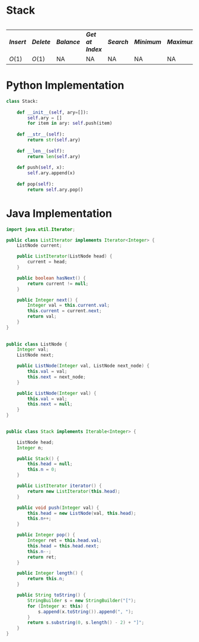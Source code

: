 # Stack
<table>
    <tr>
        <table>
            <tr>
                <td><strong><i>Insert</i></strong></td>
                <td><strong><i>Delete</i></strong></td>
                <td><strong><i>Balance</i></strong></td>
                <td><strong><i>Get at Index</i></strong></td>
                <td><strong><i>Search</i></strong></td>
                <td><strong><i>Minimum</i></strong></td>
                <td><strong><i>Maximum</i></strong></td>
                <td><strong><i>Space</i></strong></td>
            </tr>
            <tr>
                <td><i>O</i>(1)</td>
                <td><i>O</i>(1)</td>
                <td>NA</td>
                <td>NA</td>
                <td>NA</td>
                <td>NA</td>
                <td>NA</td>
                <td><i>O</i>(n)</td>
            </tr>
        </table>
    </tr>
</table>

# Python Implementation
``` python
class Stack:
    
    def __init__(self, ary=[]):
        self.ary = []
        for item in ary: self.push(item)
        
    def __str__(self):
        return str(self.ary)
    
    def __len__(self):
        return len(self.ary)
    
    def push(self, x):
        self.ary.append(x)
        
    def pop(self):
        return self.ary.pop()
```

# Java Implementation
``` java
import java.util.Iterator;

public class ListIterator implements Iterator<Integer> {
    ListNode current;

    public ListIterator(ListNode head) {
        current = head;
    }

    public boolean hasNext() {
        return current != null;
    }

    public Integer next() {
        Integer val = this.current.val;
        this.current = current.next;
        return val;
    }
}
    
    
public class ListNode {
    Integer val;
    ListNode next;

    public ListNode(Integer val, ListNode next_node) {
        this.val = val;
        this.next = next_node;
    }

    public ListNode(Integer val) {
        this.val = val;
        this.next = null;
    }
}

    
public class Stack implements Iterable<Integer> {

    ListNode head;
    Integer n;

    public Stack() {
        this.head = null;
        this.n = 0;
    }

    public ListIterator iterator() {
        return new ListIterator(this.head);
    }

    public void push(Integer val) {
        this.head = new ListNode(val, this.head);
        this.n++;
    }

    public Integer pop() {
        Integer ret = this.head.val;
        this.head = this.head.next;
        this.n--;
        return ret;
    }

    public Integer length() {
        return this.n;
    }

    public String toString() {
        StringBuilder s = new StringBuilder("[");
        for (Integer x: this) {
            s.append(x.toString()).append(", ");
        }
        return s.substring(0, s.length() - 2) + "]";
    }
}
```